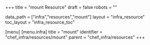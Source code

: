 +++
title = "mount Resource"
draft = false
robots = ""

data_path = ["infra","resources","mount"]
layout = "infra_resource"
toc_layout = "infra_resource_toc"

[menu]
  [menu.infra]
    title = "mount"
    identifier = "chef_infra/resources/mount"
    parent = "chef_infra/resources"
+++

<!-- The contents of this page are automatically generated from the mount.yaml file in the data/infra/resources directory. -->
<!-- To suggest a change, edit the https://github.com/chef/chef/blob/main/lib/chef/resource/mount.rb file and submit a pull request to the https://github.com/chef/chef repository. -->
<!-- markdownlint-disable-file -->
